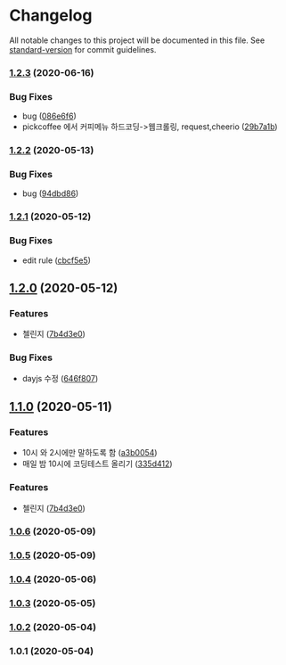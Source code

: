 # Changelog

All notable changes to this project will be documented in this file. See [standard-version](https://github.com/conventional-changelog/standard-version) for commit guidelines.

### [1.2.3](https://github.com/taehyeong224/slack-bot-ts/compare/v1.2.2...v1.2.3) (2020-06-16)


### Bug Fixes

* bug ([086e6f6](https://github.com/taehyeong224/slack-bot-ts/commit/086e6f6d43b57bd91a722f8dfce09bda22313eef))
* pickcoffee 에서 커피메뉴 하드코딩->웹크롤링, request,cheerio ([29b7a1b](https://github.com/taehyeong224/slack-bot-ts/commit/29b7a1b7dbd59a39008c20a134197b8ef0a994e4))

### [1.2.2](https://github.com/taehyeong224/slack-bot-ts/compare/v1.2.1...v1.2.2) (2020-05-13)


### Bug Fixes

* bug ([94dbd86](https://github.com/taehyeong224/slack-bot-ts/commit/94dbd86f1777b339820c6cc193976be2cb2ac571))

### [1.2.1](https://github.com/taehyeong224/slack-bot-ts/compare/v1.2.0...v1.2.1) (2020-05-12)


### Bug Fixes

* edit rule ([cbcf5e5](https://github.com/taehyeong224/slack-bot-ts/commit/cbcf5e59cf5c3711ce185dbf289fa8e5a8213f56))

## [1.2.0](https://github.com/taehyeong224/slack-bot-ts/compare/v1.1.0...v1.2.0) (2020-05-12)


### Features

* 첼린지 ([7b4d3e0](https://github.com/taehyeong224/slack-bot-ts/commit/7b4d3e056457552d90f4cfac85255d26d5778526))


### Bug Fixes

* dayjs 수정 ([646f807](https://github.com/taehyeong224/slack-bot-ts/commit/646f8078785854610f18fb05fb3c19408ff39d4f))

## [1.1.0](https://github.com/taehyeong224/slack-bot-ts/compare/v1.0.4...v1.1.0) (2020-05-11)


### Features

* 10시 와 2시에만 말하도록 함 ([a3b0054](https://github.com/taehyeong224/slack-bot-ts/commit/a3b00547e63a6f5eea93462e52a106036877f966))
* 매일 밤 10시에 코딩테스트 올리기 ([335d412](https://github.com/taehyeong224/slack-bot-ts/commit/335d412328d72ae100c0460860777391f1a978fa))

### Features

* 첼린지 ([7b4d3e0](https://github.com/taehyeong224/slack-bot-ts/commit/7b4d3e056457552d90f4cfac85255d26d5778526))

### [1.0.6](https://github.com/taehyeong224/slack-bot-ts/compare/v1.0.5...v1.0.6) (2020-05-09)

### [1.0.5](https://github.com/taehyeong224/slack-bot-ts/compare/v1.0.4...v1.0.5) (2020-05-09)

### [1.0.4](https://github.com/taehyeong224/slack-bot-ts/compare/v1.0.3...v1.0.4) (2020-05-06)

### [1.0.3](https://github.com/taehyeong224/slack-bot-ts/compare/v1.0.2...v1.0.3) (2020-05-05)

### [1.0.2](https://github.com/taehyeong224/slack-bot-ts/compare/v1.0.1...v1.0.2) (2020-05-04)

### 1.0.1 (2020-05-04)
